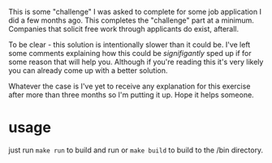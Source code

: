 
This is some "challenge" I was asked to complete for some job application I did a few months ago. This completes the "challenge" part at a minimum. Companies that solicit free work through applicants do exist, afterall.


To be clear - this solution is intentionally slower than it could be. I've left some comments explaining how this could be _signifigantly_ sped up if for some reason that will help you. Although if you're reading this it's very likely you can already come up with a better solution.

Whatever the case is I've yet to receive any explanation for this exercise after more than three months so I'm putting it up. Hope it helps someone.


# usage

just run `make run` to build and run or `make build` to build to the /bin directory.